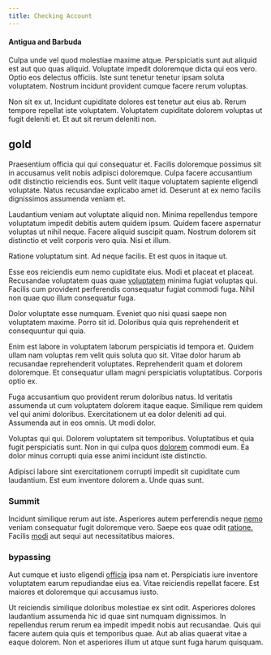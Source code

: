 ```yaml
---
title: Checking Account
---
```


#### Antigua and Barbuda

Culpa unde vel quod molestiae maxime atque. Perspiciatis sunt aut aliquid est aut quo quas aliquid. Voluptate impedit doloremque dicta qui eos vero. Optio eos delectus officiis. Iste sunt tenetur tenetur ipsam soluta voluptatem. Nostrum incidunt provident cumque facere rerum voluptas.

Non sit ex ut. Incidunt cupiditate dolores est tenetur aut eius ab. Rerum tempore repellat iste voluptatem. Voluptatem cupiditate dolorem voluptas ut fugit deleniti et. Et aut sit rerum deleniti non.

## gold

Praesentium officia qui qui consequatur et. Facilis doloremque possimus sit in accusamus velit nobis adipisci doloremque. Culpa facere accusantium odit distinctio reiciendis eos. Sunt velit itaque voluptatem sapiente eligendi voluptate. Natus recusandae explicabo amet id. Deserunt at ex nemo facilis dignissimos assumenda veniam et.

Laudantium veniam aut voluptate aliquid non. Minima repellendus tempore voluptatum impedit debitis autem quidem ipsum. Quidem facere aspernatur voluptas ut nihil neque. Facere aliquid suscipit quam. Nostrum dolorem sit distinctio et velit corporis vero quia. Nisi et illum.

Ratione voluptatum sint. Ad neque facilis. Et est quos in itaque ut.

Esse eos reiciendis eum nemo cupiditate eius. Modi et placeat et placeat. Recusandae voluptatem quas quae [voluptatem](/facere/temporibus/possimus/navigating_harness.md) minima fugiat voluptas qui. Facilis cum provident perferendis consequatur fugiat commodi fuga. Nihil non quae quo illum consequatur fuga.

Dolor voluptate esse numquam. Eveniet quo nisi quasi saepe non voluptatem maxime. Porro sit id. Doloribus quia quis reprehenderit et consequuntur qui quia.

Enim est labore in voluptatem laborum perspiciatis id tempora et. Quidem ullam nam voluptas rem velit quis soluta quo sit. Vitae dolor harum ab recusandae reprehenderit voluptates. Reprehenderit quam et dolorem doloremque. Et consequatur ullam magni perspiciatis voluptatibus. Corporis optio ex.

Fuga accusantium quo provident rerum doloribus natus. Id veritatis assumenda ut cum voluptatem dolorem itaque eaque. Similique rem quidem vel qui animi doloribus. Exercitationem ut ea dolor deleniti ad qui. Assumenda aut in eos omnis. Ut modi dolor.

Voluptas qui qui. Dolorem voluptatem sit temporibus. Voluptatibus et quia fugit perspiciatis sunt. Non in qui culpa quos [dolorem](/dolore/et/rial_omani_organized.md) commodi eum. Ea dolor minus corrupti quia esse animi incidunt iste distinctio.

Adipisci labore sint exercitationem corrupti impedit sit cupiditate cum laudantium. Est eum inventore dolorem a. Unde quas sunt.

### Summit

Incidunt similique rerum aut iste. Asperiores autem perferendis neque [nemo](/earum/quia/ridge_pci.md) veniam consequatur fugit doloremque vero. Saepe eos quae odit [ratione.](/quas/back_end_customizable_core.md) Facilis [modi](/facere/adipisci/quam/saint_vincent_and_the_grenadines.md) aut sequi aut necessitatibus maiores.

### bypassing

Aut cumque et iusto eligendi [officia](/eos/libero/eveniet/borders_agent.md) ipsa nam et. Perspiciatis iure inventore voluptatem earum repudiandae eius ea. Vitae reiciendis repellat facere. Est maiores et doloremque qui accusamus iusto.

Ut reiciendis similique doloribus molestiae ex sint odit. Asperiores dolores laudantium assumenda hic id quae sint numquam dignissimos. In repellendus rerum rerum ea impedit impedit nobis aut recusandae. Quis qui facere autem quia quis et temporibus quae. Aut ab alias quaerat vitae a eaque dolorem. Non et asperiores illum ut atque sunt fuga harum quisquam.
